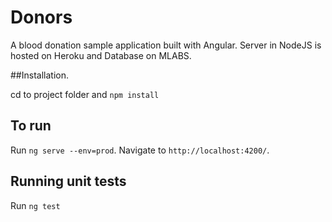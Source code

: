 # Donors

A blood donation sample application built with Angular. Server in NodeJS is hosted on Heroku and Database on MLABS.

##Installation.

cd to project folder and `npm install`

## To run

Run `ng serve --env=prod`. Navigate to `http://localhost:4200/`.

## Running unit tests

Run `ng test`
